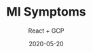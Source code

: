 ---
title: "MI Symptoms"
featuredImage: ../images/projects/mi-symptoms.png
subtitle: "React + GCP"
date: "2020-05-20"
description: "State of Michigan web application that serves as a health questionnaire for employees returning back to the workforce. Served as lead developer."
slug: "/projects/mi-symptoms"
---